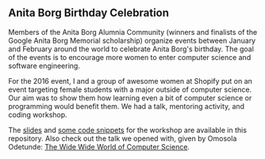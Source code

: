 ## Anita Borg Birthday Celebration

Members of the Anita Borg Alumnia Community (winners and finalists of the Google Anita Borg Memorial scholarship) organize events between January and February around the world to celebrate Anita Borg's birthday. The goal of the events is to encourage more women to enter computer science and software engineering.

For the 2016 event, I and a group of awesome women at Shopify put on an event targeting female students with a major outside of computer science. Our aim was to show them how learning even a bit of computer science or programming would benefit them. We had a talk, mentoring activity, and coding workshop.

The [slides](https://github.com/gailcarmichael/course-designs/blob/master/anitaborg-birthday-processing/ABbday2016-ProcessingWorkshop.pdf) and [some code snippets](https://github.com/gailcarmichael/course-designs/tree/master/anitaborg-birthday-processing/code) for the workshop are available in this repository. Also check out the talk we opened with, given by Omosola Odetunde: [The Wide Wide World of Computer Science](https://docs.google.com/presentation/d/1QwlqySq_oiH4mmcCpG5bTera36xw_IKsqpbah__P2J0/edit?usp=sharing).

